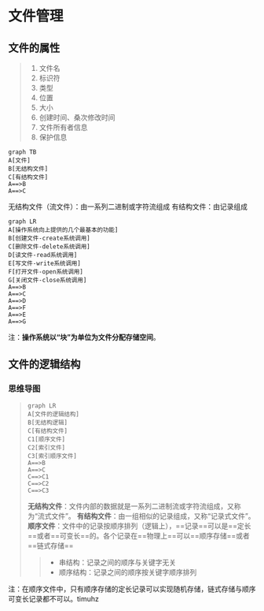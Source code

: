 # 文件管理
## 文件的属性
> 1. 文件名
> 2. 标识符
> 3. 类型
> 4. 位置
> 5. 大小
> 6. 创建时间、桑次修改时间
> 7. 文件所有者信息
> 8. 保护信息

```mermaid
graph TB
A[文件]
B[无结构文件]
C[有结构文件]
A==>B
A==>C
```
无结构文件（流文件）：由一系列二进制或字符流组成
有结构文件：由记录组成


```mermaid
graph LR
A[操作系统向上提供的几个最基本的功能]
B[创建文件-create系统调用]
C[删除文件-delete系统调用]
D[读文件-read系统调用]
E[写文件-write系统调用]
F[打开文件-open系统调用]
G[关闭文件-close系统调用]
A==>B
A==>C
A==>D
A==>F
A==>E
A==>G
```

注：**操作系统以“块”为单位为文件分配存储空间**。

## 文件的逻辑结构

### 思维导图

>  ```mermaid
>  graph LR
>  A[文件的逻辑结构]
>  B[无结构逻辑]
>  C[有结构文件]
>  C1[顺序文件]
>  C2[索引文件]
>  C3[索引顺序文件]
>  A==>B
>  A==>C
>  C==>C1
>  C==>C2
>  C==>C3
>  ```
> **无结构文件**：文件内部的数据就是一系列二进制流或字符流组成，又称为“流式文件”。
>  **有结构文件**：由一组相似的记录组成，又称“记录式文件”。
>  **顺序文件**：文件中的记录按顺序排列（逻辑上），==记录==可以是==定长==或者==可变长==的。各个记录在==物理上==可以==顺序存储==或者==链式存储==
>  > - 串结构：记录之间的顺序与关键字无关
>  > - 顺序结构：记录之间的顺序按关键字顺序排列

注：在顺序文件中，只有顺序存储的定长记录可以实现随机存储，链式存储与顺序可变长记录都不可以。timuhz

<!--stackedit_data:
eyJoaXN0b3J5IjpbMTE2MTgxMjg4MywtMjAxMDgzODk5NSwtMT
ExNzYwOTU4NywtMTc2MzYwOTYxNCwtMjA4ODc0NjYxMl19
-->